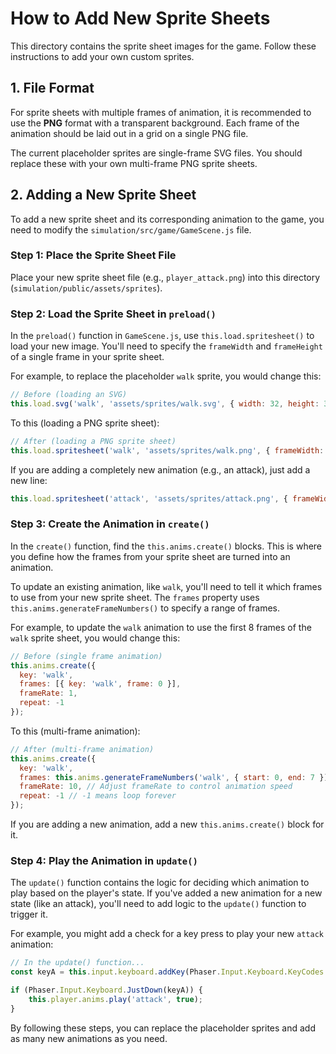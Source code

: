# How to Add New Sprite Sheets

This directory contains the sprite sheet images for the game. Follow these instructions to add your own custom sprites.

## 1. File Format

For sprite sheets with multiple frames of animation, it is recommended to use the **PNG** format with a transparent background. Each frame of the animation should be laid out in a grid on a single PNG file.

The current placeholder sprites are single-frame SVG files. You should replace these with your own multi-frame PNG sprite sheets.

## 2. Adding a New Sprite Sheet

To add a new sprite sheet and its corresponding animation to the game, you need to modify the `simulation/src/game/GameScene.js` file.

### Step 1: Place the Sprite Sheet File

Place your new sprite sheet file (e.g., `player_attack.png`) into this directory (`simulation/public/assets/sprites`).

### Step 2: Load the Sprite Sheet in `preload()`

In the `preload()` function in `GameScene.js`, use `this.load.spritesheet()` to load your new image. You'll need to specify the `frameWidth` and `frameHeight` of a single frame in your sprite sheet.

For example, to replace the placeholder `walk` sprite, you would change this:

```javascript
// Before (loading an SVG)
this.load.svg('walk', 'assets/sprites/walk.svg', { width: 32, height: 32 });
```

To this (loading a PNG sprite sheet):

```javascript
// After (loading a PNG sprite sheet)
this.load.spritesheet('walk', 'assets/sprites/walk.png', { frameWidth: 32, frameHeight: 32 });
```

If you are adding a completely new animation (e.g., an attack), just add a new line:

```javascript
this.load.spritesheet('attack', 'assets/sprites/attack.png', { frameWidth: 48, frameHeight: 48 });
```

### Step 3: Create the Animation in `create()`

In the `create()` function, find the `this.anims.create()` blocks. This is where you define how the frames from your sprite sheet are turned into an animation.

To update an existing animation, like `walk`, you'll need to tell it which frames to use from your new sprite sheet. The `frames` property uses `this.anims.generateFrameNumbers()` to specify a range of frames.

For example, to update the `walk` animation to use the first 8 frames of the `walk` sprite sheet, you would change this:

```javascript
// Before (single frame animation)
this.anims.create({
  key: 'walk',
  frames: [{ key: 'walk', frame: 0 }],
  frameRate: 1,
  repeat: -1
});
```

To this (multi-frame animation):

```javascript
// After (multi-frame animation)
this.anims.create({
  key: 'walk',
  frames: this.anims.generateFrameNumbers('walk', { start: 0, end: 7 }),
  frameRate: 10, // Adjust frameRate to control animation speed
  repeat: -1 // -1 means loop forever
});
```

If you are adding a new animation, add a new `this.anims.create()` block for it.

### Step 4: Play the Animation in `update()`

The `update()` function contains the logic for deciding which animation to play based on the player's state. If you've added a new animation for a new state (like an attack), you'll need to add logic to the `update()` function to trigger it.

For example, you might add a check for a key press to play your new `attack` animation:

```javascript
// In the update() function...
const keyA = this.input.keyboard.addKey(Phaser.Input.Keyboard.KeyCodes.A);

if (Phaser.Input.Keyboard.JustDown(keyA)) {
    this.player.anims.play('attack', true);
}
```

By following these steps, you can replace the placeholder sprites and add as many new animations as you need.
